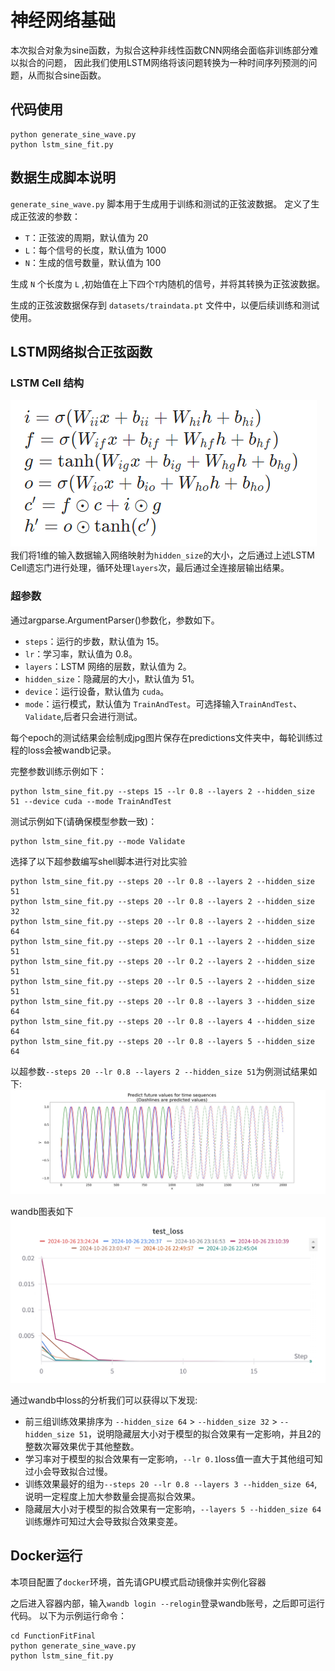 # 神经网络基础
本次拟合对象为sine函数，为拟合这种非线性函数CNN网络会面临非训练部分难以拟合的问题，
因此我们使用LSTM网络将该问题转换为一种时间序列预测的问题，从而拟合sine函数。

## 代码使用
```shell
python generate_sine_wave.py
python lstm_sine_fit.py
```


## 数据生成脚本说明

`generate_sine_wave.py` 脚本用于生成用于训练和测试的正弦波数据。
定义了生成正弦波的参数：
- `T`：正弦波的周期，默认值为 20
- `L`：每个信号的长度，默认值为 1000
- `N`：生成的信号数量，默认值为 100

生成 `N` 个长度为 `L` ,初始值在上下四个`T`内随机的信号，并将其转换为正弦波数据。

生成的正弦波数据保存到 `datasets/traindata.pt` 文件中，以便后续训练和测试使用。

## LSTM网络拟合正弦函数
### LSTM Cell 结构
![LSTM CELL](pictures/LSTM_cell.png)
我们将1维的输入数据输入网络映射为`hidden_size`的大小，之后通过上述LSTM Cell遗忘门进行处理，循环处理`layers`次，最后通过全连接层输出结果。

### 超参数
通过argparse.ArgumentParser()参数化，参数如下。
- `steps`：运行的步数，默认值为 15。
- `lr`：学习率，默认值为 0.8。
- `layers`：LSTM 网络的层数，默认值为 2。
- `hidden_size`：隐藏层的大小，默认值为 51。
- `device`：运行设备，默认值为 `cuda`。
- `mode`：运行模式，默认值为 `TrainAndTest`。可选择输入`TrainAndTest`、`Validate`,后者只会进行测试。

每个epoch的测试结果会绘制成jpg图片保存在predictions文件夹中，每轮训练过程的loss会被wandb记录。

完整参数训练示例如下：
```shell
python lstm_sine_fit.py --steps 15 --lr 0.8 --layers 2 --hidden_size 51 --device cuda --mode TrainAndTest
```
测试示例如下(请确保模型参数一致)：
```shell
python lstm_sine_fit.py --mode Validate
```

选择了以下超参数编写shell脚本进行对比实验
```shell
python lstm_sine_fit.py --steps 20 --lr 0.8 --layers 2 --hidden_size 51
python lstm_sine_fit.py --steps 20 --lr 0.8 --layers 2 --hidden_size 32
python lstm_sine_fit.py --steps 20 --lr 0.8 --layers 2 --hidden_size 64
python lstm_sine_fit.py --steps 20 --lr 0.1 --layers 2 --hidden_size 51
python lstm_sine_fit.py --steps 20 --lr 0.2 --layers 2 --hidden_size 51
python lstm_sine_fit.py --steps 20 --lr 0.5 --layers 2 --hidden_size 51
python lstm_sine_fit.py --steps 20 --lr 0.8 --layers 3 --hidden_size 64
python lstm_sine_fit.py --steps 20 --lr 0.8 --layers 4 --hidden_size 64
python lstm_sine_fit.py --steps 20 --lr 0.8 --layers 5 --hidden_size 64
```

以超参数`--steps 20 --lr 0.8 --layers 2 --hidden_size 51`为例测试结果如下:
![Example Image](pictures/predict_2layers_final.jpg)

wandb图表如下
![wandb](pictures/W&B_chat.png)

通过wandb中loss的分析我们可以获得以下发现:
- 前三组训练效果排序为 `--hidden_size 64` > `--hidden_size 32` > `--hidden_size 51`，说明隐藏层大小对于模型的拟合效果有一定影响，并且2的整数次幂效果优于其他整数。
- 学习率对于模型的拟合效果有一定影响，`--lr 0.1`loss值一直大于其他组可知过小会导致拟合过慢。
- 训练效果最好的组为`--steps 20 --lr 0.8 --layers 3 --hidden_size 64`,说明一定程度上加大参数量会提高拟合效果。
- 隐藏层大小对于模型的拟合效果有一定影响，`--layers 5 --hidden_size 64`训练爆炸可知过大会导致拟合效果变差。

## Docker运行
本项目配置了`docker`环境，首先请GPU模式启动镜像并实例化容器

之后进入容器内部，输入`wandb login --relogin`登录wandb账号，之后即可运行代码。
以下为示例运行命令：
```shell
cd FunctionFitFinal
python generate_sine_wave.py
python lstm_sine_fit.py
```